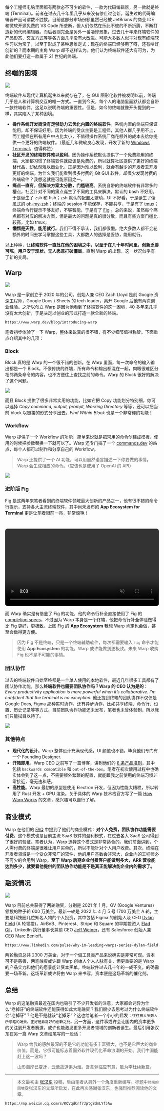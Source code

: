 每个工程师电脑里面都有两款必不可少的软件，一款为代码编辑器，另一款就是终端 (Terminal)。前者在过去几十年里几乎从来没有停止过创新，诞生过的代码编辑器产品可谓数不胜数。目前这部分市场份额虽然已经被 JetBrians 的商业 IDE 和微软开源免费的 VS Code 所垄断，但人们依然在乐此不彼的不断折腾，不断打造新的代码编辑器。而后者则完全是另外一番凄惨景象，过去几十年来终端软件的产品形态、交互方式等等各方面几乎没有大改进。可能大多数人似乎对现有终端软件习以为常了，以至于形成了某种思维定式：现在的终端已经够用了呀，还有啥好创新的？而本期的主角 Warp 却不这样认为。他们认为终端软件还大有可为，为此他们要打造一款属于 21 世纪的终端。

## 终端的困境

<p>
<img class="bg-black" src="/static/s2/3/terminals.png">
</p>

终端软件从现代计算机诞生以来就存在了，在 GUI 图形化软件被发明以前，终端几乎是人和计算机交互的唯一方式。一直到今天，每个人的电脑里面默认都会自带一款终端软件，这足以说明终端的重要性。但是，如今的终端就像开头提到的一样，其实陷入了某种困境。

- **操作系统开发商没有足够动力去优化内置的终端软件**。系统内置的终端只保证能用，却不保证好用。因为终端的受众主要是工程师，其他人群几乎用不上，而工程师在所有用户中占比太小，不值得操作系统厂商花额外的成本去给你提供一个更好的终端软件。（最近几年微软良心发现，开发了新的 [Windows Terminal](https://github.com/microsoft/terminal)，值得称赞）
- **社区开发的终端软件难以盈利**。因为操作系统默认提供了一个免费能用的终端，大家都习惯了终端软件就应该是免费的，所以就算社区提供了更好的终端替代品，却依然难以商业化。正是因为难以盈利，就会有越少的开发者去开发更好的终端。为什么我们能看到很多付费的 Git GUI 软件，却很少发现付费的终端软件？我想这就是可能原因之一。
- **痛点一直有，但解决方案太分散，门槛较高**。系统自带的终端软件有非常多的槽点，社区针对不同的痛点诞生了不同的工具来解决。默认的 bash 不好用，于是诞生了 zsh 和 fish；zsh 默认的配置太繁琐，UI 不好看，于是诞生了傻瓜式的 [oh-my-zsh](https://ohmyz.sh)；终端的 session 不能保存，不能共享，于是有了 [tmux](https://github.com/tmux/tmux)；终端命令行提示不够友好，不够智能，于是有了 [Fig](https://fig.io) 。总的来说，虽然每个痛点都有对应的解决方案，但是最大的问题是真的很分散，而且有些方案门槛比较高，比如 tmux。
- **懒惰是天性，能用就行**。我们不得不承认，我们都很懒。绝大多数人都不会花额外的时间去学习掌握这些工具，大都数人的选择是妥协，能用就行。

以上种种，让**终端软件一直处在他的困境之中，以至于在几十年时间里，创新乏善可陈，用户安于现状，无人愿意打破僵局**。直到 Warp 的出现，这一状况似乎有了新的变局。

## Warp

![](/static/s2/3/warp.png)

Warp 是一家创立于 2020 年的公司，创始人兼 CEO Zach Lloyd 是前 Google 资深工程师，Google Docs / Sheets 的 tech leader，离开 Google 后他有两次创业经验。之所以创立 Warp 是因为他看到了终端软件的这一困境，40 多年来几乎没有太大创新，于是决定以创业的形式打造一款全新的终端。

```urlpreview
https://www.warp.dev/blog/introducing-warp
```

笔者初步体验了一下 Warp，整体来说真的很不错，有不少细节值得称赞。下面重点介绍其中的几项：

### Block

Block 真的是 Warp 的一个很不错的创新。在 Warp 里面，每一次命令的输入输出都是一个 Block。不像传统的终端，所有命令和输出都混在一起，肉眼很难区分相邻两条命令的内容，也不方便往上查找之前的命令。Warp 的 Block 很好的解决了这个问题。

![](/static/s2/3/warp-block.png)

而且 Block 提供了很多非常实用的功能，比如它把 Copy 功能划分特别细，你可以选择 *Copy command, output, prompt, Working Directory* 等等，还可以把当前 block 以链接的形式分享出去。*Find Within Block* 也是一个非常棒的功能！

### Workflow

Warp 提供了一个 Workflow 的功能，简单来说就是把常用的命令创建成模板，使用的时候把参数替换一下就可以了。Warp 还专门搞了一个 [commands.dev](https://commands.dev) 的站点，每个人都可以制作和分享自己的 Workflow。

> Warp 还提供了一个 AI 功能，可以用自然语言描述一下你要做的事情，Warp 会生成相应的命令。（应该也是使用了 OpenAI 的 API）

![](/static/s2/3/warp-workflow.png)

### 进阶版 Fig

Fig 是这两年来笔者看到的终端软件领域最大创新的产品之一，他有很不错的命令行提示，支持各大主流终端软件，其中尚未发布的 **App Ecosystem for Terminal** 更是让笔者眼前一亮，非常惊艳！

<video preload="auto" style="margin-top:1.75rem;max-width:976px;border-radius:0.5rem" width="100%" autoplay="" controls="" loop="" muted="" playsinline=""><source src="/static/s2/3/fig-video.mp4" type="video/mp4">Sorry, your browser doesn't support embedded videos.</video>

而 Warp 确实是有借鉴了 Fig 的功能，他的命令行补全直接使用了 Fig 的 [completion specs](https://github.com/withfig/autocomplete)，不过因为 Warp 本身是一个终端，他把命令行补全体验做得比 Fig 更好，更极致。上图 Fig 的 **App Ecosystem** 我想 Warp 肯定也会做，甚至会做得更方便。

> 因为 Fig 不是终端，只是一个终端辅助软件，每次都需要输入 `fig` 命令才能使用 **App Ecosystem** 的功能，Warp 或许能做到更极致。未来 Warp 收购 Fig 也不是不可能的事情。

### 团队协作

过去的终端软件自始至终都是一个单人使用的本地软件，最近几年很多工具都有了团队协作功能，那么**终端软件也需要团队协作吗？Warp 的 CEO 认为是的**：*Every productivity application is more powerful when it’s collaborative. I’m confident that the terminal is no exception.* 他还提到终端的团队协作不仅仅是 Google Docs, Figma 那种实时协作，还有异步协作，比如共享终端、命令行、设置、历史记录等等方式。目前团队协作功能还未发布，笔者也未曾体验到，所以我们只能拭目以待了。

![](/static/s2/3/warp-collaboration.png)

### 其他特点

- **现代化的设计**。Warp 整体设计充满现代感，UI 颜值也不错，毕竟他们专门有一个 Founding Designer.
- **开箱即用**。Warp CEO 之前写了一篇博客，讲到他们的 [8 条产品准则](https://www.warp.dev/blog/how-we-design-warp-our-product-philosophy)，其中包括 `backwards compatible` 和 `out-of-the-box`。笔者在初次使用过程中也确实体会到了这一点，不需要额外繁琐的配置，就能跟我之前使用的终端习惯非常接近，毫无违和感。
- **高性能**。Warp 最初的原型是使用 Electron 开发，但因为性能太糟糕，所以转用了 Rust 开发 + GPU 渲染。关于具体的 Warp 技术栈官方写了一篇 [How Warp Works](https://www.warp.dev/blog/how-warp-works) 的文章，感兴趣可以自行了解。

## 商业模式

Warp 在他们的 [FAQ](https://www.warp.dev/faq) 中提到了他们的商业模式：**对个人免费，团队协作功能需要付费**。这个模式也是目前主流 SaaS 软件的盈利模式，在过去各大 SaaS 公司得到了很好的验证。笔者认为，Warp 选择这个模式是非常适合的。我们前面讲到，个人需付费的终端是很难让用户买单的，所以不能针对个人用户收费。其次，终端在开发者领域是一个受众非常广的软件，他的用户基数会非常大，企业内的工程师必不可少的会用到 Warp。**至于 Warp 后期企业付费客户能做到多大，ARR 营收能达到多少，就要看他提供的团队协作功能是不是真正能解决能企业内的需求了。**

## 融资情况

![](/static/s2/3/warp-cover.jpg)

Warp 目前总共获得了两轮融资，分别是 2021 年 1 月，GV (Google Ventures) 领投的种子轮 600 万美金。最新一轮是 2022 年 4 月 5 号 1700 万美金 A 轮，主要是科技圈几位知名人物的个人投资，其中包括 Figma 的创始人及 CEO [Dylan Field](https://www.linkedin.com/in/dylanfield/) (A 轮领投)，AirBnB、Pinterest、Stripe 和 Square 的早期投资人 [Elad Gil](https://www.linkedin.com/in/eladgil/)，LinkedIn 执行董事长兼前 CEO [Jeff Weiner](https://www.linkedin.com/in/jeffweiner08/)，还有 Salesforce 创始人兼 CEO [Marc Benioff](https://www.linkedin.com/in/marcbenioff/)。

```urlpreview
https://www.linkedin.com/pulse/why-im-leading-warps-series-dylan-field
```

两轮融资总共 2300 万美金，对于一个偏工具类产品来说确实是非常可观。资本可不是慈善，两笔融资或许跟 Warp 创始人个人人脉有关，但更重要的是 Warp 的产品实力和他们的愿景能让资本买单。终端软件过去几十年的一成不变，的确需要一场革新。这场革新或许将由 Warp 来书写，资本便是这场革新的催化剂。

## 总结

Warp 的这笔融资最近在国内也吸引了不少开发者的注意，大家都会诧异为什么“老掉牙”的终端软件还能获得如此大笔融资？我们很少去思考过为什么终端软件会“老掉牙”？他是不是就该“老掉牙”？这也给笔者一个小小的启发：`往往被大多数人所忽略的场景，正好是非常好的创新之处。`另一方面，这件事或许会让国内的资本更多的关注到开发者赛道，或许也能激发更多开发者领域的创新者诞生。最后引用张汉东在另一篇 Warp 文章结尾写的一段话：

> Warp 给我的感触最深的不是它的功能有多丰富强大，也不是它巨大的商业价值，而是，它很可能标志着国外软件现代化革命浪潮的开始。我们中国能赶上这一波吗？
>
> 山形海岸已变迁，云垒故道俱为烟。吾辈登临应有意，敢为李杜续新篇。

<hr>

> 本文最初由 [张汉东](https://github.com/zhanghandong) 投稿，后由笔者从另外一个角度重新编写。标题中`终端的困境`受张汉东的文章所启发，在此再次感谢张汉东，也强烈推荐阅读他的文章。

```urlpreview
https://mp.weixin.qq.com/s/KOVqdCnf73ptg8dmLYf5Aw
```
